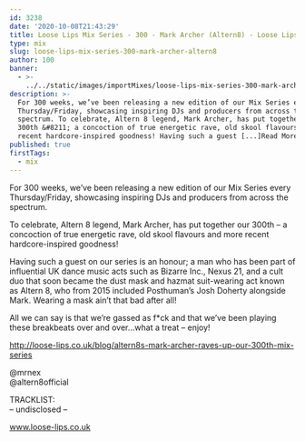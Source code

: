 ```yaml
---
id: 3238
date: '2020-10-08T21:43:29'
title: Loose Lips Mix Series - 300 - Mark Archer (Altern8) - Loose Lips
type: mix
slug: loose-lips-mix-series-300-mark-archer-altern8
author: 100
banner:
  - >-
    ../../static/images/importMixes/loose-lips-mix-series-300-mark-archer-altern8/image3238.jpeg
description: >-
  For 300 weeks, we’ve been releasing a new edition of our Mix Series every
  Thursday/Friday, showcasing inspiring DJs and producers from across the
  spectrum. To celebrate, Altern 8 legend, Mark Archer, has put together our
  300th &#8211; a concoction of true energetic rave, old skool flavours and more
  recent hardcore-inspired goodness! Having such a guest [...]Read More...
published: true
firstTags:
  - mix
---
```

For 300 weeks, we’ve been releasing a new edition of our Mix Series every Thursday/Friday, showcasing inspiring DJs and producers from across the spectrum.

To celebrate, Altern 8 legend, Mark Archer, has put together our 300th – a concoction of true energetic rave, old skool flavours and more recent hardcore-inspired goodness!

Having such a guest on our series is an honour; a man who has been part of influential UK dance music acts such as Bizarre Inc., Nexus 21, and a cult duo that soon became the dust mask and hazmat suit-wearing act known as Altern 8, who from 2015 included Posthuman’s Josh Doherty alongside Mark. Wearing a mask ain’t that bad after all!

All we can say is that we’re gassed as f\*ck and that we’ve been playing these breakbeats over and over…what a treat – enjoy!

http://loose-lips.co.uk/blog/altern8s-mark-archer-raves-up-our-300th-mix-series

@mrnex  
@altern8official

TRACKLIST:  
– undisclosed –

www.loose-lips.co.uk